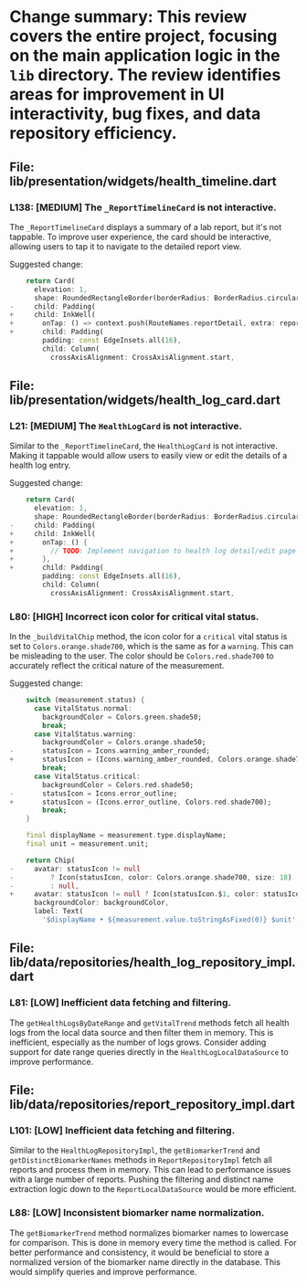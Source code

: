 # Change summary: This review covers the entire project, focusing on the main application logic in the `lib` directory. The review identifies areas for improvement in UI interactivity, bug fixes, and data repository efficiency.

## File: lib/presentation/widgets/health_timeline.dart
### L138: [MEDIUM] The `_ReportTimelineCard` is not interactive.

The `_ReportTimelineCard` displays a summary of a lab report, but it's not tappable. To improve user experience, the card should be interactive, allowing users to tap it to navigate to the detailed report view.

Suggested change:
```dart
    return Card(
      elevation: 1,
      shape: RoundedRectangleBorder(borderRadius: BorderRadius.circular(12)),
-     child: Padding(
+     child: InkWell(
+       onTap: () => context.push(RouteNames.reportDetail, extra: report),
+       child: Padding(
        padding: const EdgeInsets.all(16),
        child: Column(
          crossAxisAlignment: CrossAxisAlignment.start,
```

## File: lib/presentation/widgets/health_log_card.dart
### L21: [MEDIUM] The `HealthLogCard` is not interactive.

Similar to the `_ReportTimelineCard`, the `HealthLogCard` is not interactive. Making it tappable would allow users to easily view or edit the details of a health log entry.

Suggested change:
```dart
    return Card(
      elevation: 1,
      shape: RoundedRectangleBorder(borderRadius: BorderRadius.circular(12)),
-     child: Padding(
+     child: InkWell(
+       onTap: () {
+         // TODO: Implement navigation to health log detail/edit page
+       },
+       child: Padding(
        padding: const EdgeInsets.all(16),
        child: Column(
          crossAxisAlignment: CrossAxisAlignment.start,
```

### L80: [HIGH] Incorrect icon color for critical vital status.

In the `_buildVitalChip` method, the icon color for a `critical` vital status is set to `Colors.orange.shade700`, which is the same as for a `warning`. This can be misleading to the user. The color should be `Colors.red.shade700` to accurately reflect the critical nature of the measurement.

Suggested change:
```dart
    switch (measurement.status) {
      case VitalStatus.normal:
        backgroundColor = Colors.green.shade50;
        break;
      case VitalStatus.warning:
        backgroundColor = Colors.orange.shade50;
-       statusIcon = Icons.warning_amber_rounded;
+       statusIcon = (Icons.warning_amber_rounded, Colors.orange.shade700);
        break;
      case VitalStatus.critical:
        backgroundColor = Colors.red.shade50;
-       statusIcon = Icons.error_outline;
+       statusIcon = (Icons.error_outline, Colors.red.shade700);
        break;
    }

    final displayName = measurement.type.displayName;
    final unit = measurement.unit;

    return Chip(
-     avatar: statusIcon != null
-         ? Icon(statusIcon, color: Colors.orange.shade700, size: 18)
-         : null,
+     avatar: statusIcon != null ? Icon(statusIcon.$1, color: statusIcon.$2, size: 18) : null,
      backgroundColor: backgroundColor,
      label: Text(
        '$displayName • ${measurement.value.toStringAsFixed(0)} $unit',
```

## File: lib/data/repositories/health_log_repository_impl.dart
### L81: [LOW] Inefficient data fetching and filtering.

The `getHealthLogsByDateRange` and `getVitalTrend` methods fetch all health logs from the local data source and then filter them in memory. This is inefficient, especially as the number of logs grows. Consider adding support for date range queries directly in the `HealthLogLocalDataSource` to improve performance.

## File: lib/data/repositories/report_repository_impl.dart
### L101: [LOW] Inefficient data fetching and filtering.

Similar to the `HealthLogRepositoryImpl`, the `getBiomarkerTrend` and `getDistinctBiomarkerNames` methods in `ReportRepositoryImpl` fetch all reports and process them in memory. This can lead to performance issues with a large number of reports. Pushing the filtering and distinct name extraction logic down to the `ReportLocalDataSource` would be more efficient.

### L88: [LOW] Inconsistent biomarker name normalization.

The `getBiomarkerTrend` method normalizes biomarker names to lowercase for comparison. This is done in memory every time the method is called. For better performance and consistency, it would be beneficial to store a normalized version of the biomarker name directly in the database. This would simplify queries and improve performance.
